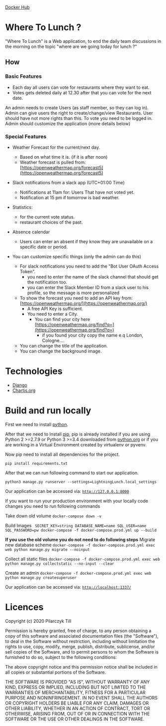 [Docker Hub](https://hub.docker.com/)
# Where To Lunch ?

"Where To Lunch" is a Web application, to end the daily team discussions in the morning on the topic "where are we going today for lunch ?"


## How

### Basic Features
* Each day all users can vote for restaurants where they want to eat.
* Votes gets deleted daily at 12.30 after that you can vote for the next date.

An admin needs to create Users (as staff member, so they can log in).
Admin can give users the right to create/change/view Restaurants. User should have not more rights than this.
To vote you need to be logged in.
Admin should customize the application (more details below)


 ### Special Features
 * Weather Forecast for the current/next day.
	* Based on what time it is. (if it is after noon) 
	* Weather forecast is pulled from: [https://openweathermap.org/forecast5](https://openweathermap.org/forecast5)

*  Slack notifications from a slack app (UTC+01:00 Time)
	* Notifications at 11am for: Users That have not voted yet. 
	* Notification at 15 pm if tomorrow is bad weather.

* Statistics: 
	* for the current vote status.
	* restaurant choices of the past.

* Absence calendar
	* Users can enter an absent if they know they are unavailable on a specific date or  period.

* You can customize specific things (only the admin can do this)
	* For slack notifications you need to add the "Bot User OAuth Access Token".
		* you need to enter the name of the slack channel that should get the notification too.
		* you can enter the Slack Member ID from a slack user to his profile, so the message is more personalized
	* To show the forecast you need to add an API key from: [https://openweathermap.org/](https://openweathermap.org/)
		* A free API Key is sufficient.
		* You need to enter a City.
			* You can find your city here [https://openweathermap.org/find?q=](https://openweathermap.org/find?q=)
				* if you found your city copy the name e.q London, Cologne....
	* You can change the title of the application.
	* You can change the background image.
# Technologies

* [Django](https://www.djangoproject.com/)
* [Chartjs.org](https://www.chartjs.org/)

# Build and run locally
First we need to install [python](https://www.python.org/downloads/).
   
After that we need to Install [pip](https://pip.pypa.io/en/stable/installing/),
pip is already installed if you are using Python 2 >=2.7.9 or Python 3 >=3.4 downloaded from [python.org](https://www.python.org/downloads/) or if you are working in a Virtual Environment created by virtualenv or pyvenv.

Now pip need to install all dependencies for the project.
```
pip install requirements.txt
```
After that we can run following command to start our application.
```
python3 manage.py runserver --settings=LightningLunch.local_settings

```
Our application can be accessed via: [`http://127.0.0.1:8000`](http://127.0.0.1:8000)

If you want to run your production environment with your locally code changes you need to run following commands

Take down old volume
```docker-compose down -v```

Build Images
```  SECRET_KEY=string DATABASE_NAME=name SQL_USER=name SQL_PASSWORD=pw docker-compose -f docker-compose.prod.yml up --build ```

**If you use the old volume you do not need to do following steps**
Migrate new database scheme
```docker-compose -f docker-compose.prod.yml exec web python manage.py migrate --noinput ```

Collect all static files
```docker-compose -f docker-compose.prod.yml exec web python manage.py collectstatic --no-input --clear```

Create an admin
```docker-compose -f docker-compose.prod.yml exec web python manage.py createsuperuser```

Our application can be accessed via: [`http://localhost:1337/`](http://localhost:1337/)

# Licences

Copyright (c) 2020 Pilarczyk Till

Permission is hereby granted, free of charge, to any person obtaining a copy of this software and associated documentation files (the "Software"), to deal in the Software without restriction, including without limitation the rights to use, copy, modify, merge, publish, distribute, sublicense, and/or sell copies of the Software, and to permit persons to whom the Software is furnished to do so, subject to the following conditions:

The above copyright notice and this permission notice shall be included in all copies or substantial portions of the Software.

THE SOFTWARE IS PROVIDED "AS IS", WITHOUT WARRANTY OF ANY KIND, EXPRESS OR IMPLIED, INCLUDING BUT NOT LIMITED TO THE WARRANTIES OF MERCHANTABILITY, FITNESS FOR A PARTICULAR PURPOSE AND NONINFRINGEMENT. IN NO EVENT SHALL THE AUTHORS OR COPYRIGHT HOLDERS BE LIABLE FOR ANY CLAIM, DAMAGES OR OTHER LIABILITY, WHETHER IN AN ACTION OF CONTRACT, TORT OR OTHERWISE, ARISING FROM, OUT OF OR IN CONNECTION WITH THE SOFTWARE OR THE USE OR OTHER DEALINGS IN THE SOFTWARE.

